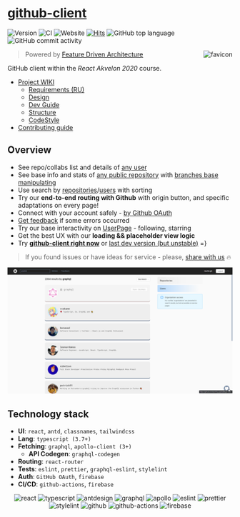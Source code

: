 # [github-client](https://github-client.gq/)

![Version](https://img.shields.io/github/package-json/v/ani-team/github-client)
![CI](https://github.com/niyazm524/github-client/workflows/CI/badge.svg?branch=master)
![Website](https://img.shields.io/website?down_message=offline&up_message=online&url=https%3A%2F%2Fgithub-client.gq)
[![Hits](https://hits.seeyoufarm.com/api/count/incr/badge.svg?url=https%3A%2F%2Fgithub.com%2Fani-team%2Fgithub-client&count_bg=%2379C83D&title_bg=%23555555&icon=&icon_color=%23E7E7E7&title=hits&edge_flat=false)](https://hits.seeyoufarm.com)
![GitHub top language](https://img.shields.io/github/languages/top/niyazm524/github-client)
![GitHub commit activity](https://img.shields.io/github/commit-activity/w/ani-team/github-client)

<img alt="favicon" src="https://avatars2.githubusercontent.com/oa/1406180?s=140&u=b44629cbec5079f99a61e6f1b6297bc4797f796b&v=4" height=120 align="right" />

> Powered by [Feature Driven Architecture](https://www.notion.so/Feature-Driven-Architecture-dfe306d664ae4780bcf999ccdd15e532 "Entire app was designed and builded with FDA core conceptions")

GitHub client within the *React Akvelon 2020* course.

[wiki]: https://github.com/martis-git/github-client/wiki
[requirements]: https://github.com/ani-team/github-client/wiki/%5BRU%5D-Requirements
[codestyle]: https://github.com/ani-team/github-client/wiki/CodeStyle
[structure]: https://github.com/ani-team/github-client/wiki/Project-Structure
[dev-guide]: https://github.com/ani-team/github-client/wiki/Dev-Guide

- [Project WIKI][wiki]
   - [Requirements (RU)][requirements]
   - [Design](https://www.figma.com/file/HxOqIdmTNtLcFLcQZzAYJC/github-client "Super design from @AdeliyaG")
   - [Dev Guide][dev-guide]
   - [Structure][structure]
   - [CodeStyle][codestyle]
- [Contributing guide](CONTRIBUTING.md)

## Overview
<!-- Указаны ссылки на "prod"-стенд как на основной и более стабильный -->

- See repo/collabs list and details of [any user](https://github-client.gq/gaearon)
- See base info and stats of [any public repository](https://github-client.gq/facebook/react) with [branches base manipulating](https://github-client.gq/facebook/react/tree/17.0.0-dev)
- Use search by [repositories](https://github-client.gq/search?o=desc&q=react&s=stars)/[users](https://github-client.gq/search?o=desc&q=google&s=repositories&type=users) with sorting
- Try our <b title="Our routing is identical with github">end-to-end routing with Github</b> with origin button, and specific adaptations on every page!
- Connect with your account safely - [by Github OAuth](https://github-client.gq/auth)
- [Get feedback](https://github-client.gq/some-unexisting-route-but-we-have-error-parking-page) if some errors occurred
- Try our base interactivity on [UserPage](https://github-client.gq/gaearon) - following, starring
- Get the best UX with our **loading && placeholder view logic**
- Try  [**github-client right now**](https://github-client.gq) or [last dev version (but unstable)](https://dev.github-client.gq) =}

> If you found issues or have ideas for service - please, [share with us](https://github.com/ani-team/github-client/issues/new) 🔥

![screen](docs/search.png)

## Technology stack
- **UI**: `react`, `antd`, `classnames`, `tailwindcss`
- **Lang**: `typescript (3.7+)`
- **Fetching**: `graphql`, `apollo-client (3+)`
   - **API Codegen**: `graphql-codegen`
- **Routing**: `react-router`
- **Tests**: `eslint`, `prettier`, `graphql-eslint`, `stylelint`
- **Auth**: `GitHub OAuth`, `firebase`
- **CI/CD**: `github-actions`, `firebase`

<div align="center">
<img title="react" alt="react" height=48 src="https://cdn.auth0.com/blog/react-js/react.png"/>
<img title="typescript" alt="typescript" height=48 src="https://raw.githubusercontent.com/remojansen/logo.ts/master/ts.png"/>
<img title="antdesign" alt="antdesign" height=48 src="https://gw.alipayobjects.com/zos/rmsportal/KDpgvguMpGfqaHPjicRK.svg"/>
<img title="graphql" alt="graphql" height=48 src="https://upload.wikimedia.org/wikipedia/commons/thumb/1/17/GraphQL_Logo.svg/1200px-GraphQL_Logo.svg.png"/>
<img title="apollo" alt="apollo" height=48 src="https://miro.medium.com/max/300/0*xdVGlEH7f9cRVaR-"/>
<img title="eslint (Super linting from @martis-git)" alt="eslint" height=48 src="https://d33wubrfki0l68.cloudfront.net/204482ca413433c80cd14fe369e2181dd97a2a40/092e2/assets/img/logo.svg"/>
<img title="prettier" alt="prettier" height=48 src="https://prettier.io/icon.png"/>
<img title="stylelint" alt="stylelint" height=48 src="https://camo.githubusercontent.com/aa04feafbd080140cd834905cf171ccf7b06fc5f1f1ae07ce9879218165312d1/68747470733a2f2f63646e2e776f726c64766563746f726c6f676f2e636f6d2f6c6f676f732f7374796c656c696e742e737667"/>
<img title="github" alt="github" height=48 src="https://image.flaticon.com/icons/png/512/25/25231.png" />
<img title="github-actions (Super CI/CD from @niyazm524)" alt="github-actions" height=48 src="https://avatars0.githubusercontent.com/u/44036562?s=200&v=4" />
<img title="firebase" alt="firebase" height=48 src="https://www.gstatic.com/devrel-devsite/prod/v73fbca10ce7899da426d451b3f74ee09bc6846fcf427552c7e8e85261505ef2c/firebase/images/touchicon-180.png" />
</div>
